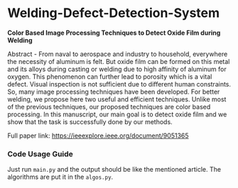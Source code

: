 # Welding-Defect-Detection-System
**Color Based Image Processing Techniques to Detect
Oxide Film during Welding**

Abstract - From naval to aerospace and industry to
household, everywhere the necessity of aluminum is felt. But
oxide film can be formed on this metal and its alloys during
casting or welding due to high affinity of aluminum for
oxygen. This phenomenon can further lead to porosity which
is a vital defect. Visual inspection is not sufficient due to
different human constraints. So, many image processing
techniques have been developed. For better welding, we
propose here two useful and efficient techniques. Unlike most
of the previous techniques, our proposed techniques are color
based processing. In this manuscript, our main goal is to
detect oxide film and we show that the task is successfully
done by our methods.

Full paper link: https://ieeexplore.ieee.org/document/9051365


### Code Usage Guide

Just run `main.py` and the output should be like the mentioned article. The algorithms are put it in the `algos.py`.